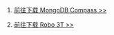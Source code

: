 1. [前往下载 MongoDB Compass >>](https://www.mongodb.com/download-center/compass)

2. [前往下载 Robo 3T >>](https://studio3t.com/download/)

